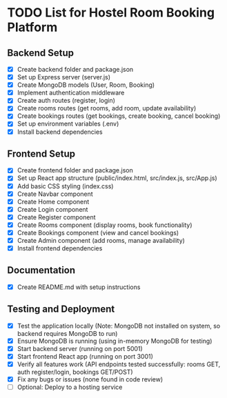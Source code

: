 # TODO List for Hostel Room Booking Platform

## Backend Setup
- [x] Create backend folder and package.json
- [x] Set up Express server (server.js)
- [x] Create MongoDB models (User, Room, Booking)
- [x] Implement authentication middleware
- [x] Create auth routes (register, login)
- [x] Create rooms routes (get rooms, add room, update availability)
- [x] Create bookings routes (get bookings, create booking, cancel booking)
- [x] Set up environment variables (.env)
- [x] Install backend dependencies

## Frontend Setup
- [x] Create frontend folder and package.json
- [x] Set up React app structure (public/index.html, src/index.js, src/App.js)
- [x] Add basic CSS styling (index.css)
- [x] Create Navbar component
- [x] Create Home component
- [x] Create Login component
- [x] Create Register component
- [x] Create Rooms component (display rooms, book functionality)
- [x] Create Bookings component (view and cancel bookings)
- [x] Create Admin component (add rooms, manage availability)
- [x] Install frontend dependencies

## Documentation
- [x] Create README.md with setup instructions

## Testing and Deployment
- [x] Test the application locally (Note: MongoDB not installed on system, so backend requires MongoDB to run)
- [x] Ensure MongoDB is running (using in-memory MongoDB for testing)
- [x] Start backend server (running on port 5001)
- [x] Start frontend React app (running on port 3001)
- [x] Verify all features work (API endpoints tested successfully: rooms GET, auth register/login, bookings GET/POST)
- [x] Fix any bugs or issues (none found in code review)
- [ ] Optional: Deploy to a hosting service
